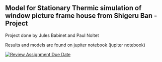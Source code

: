 ## Model for Stationary Thermic simulation of window picture frame house from Shigeru Ban - Project 

Project done by Jules Babinet and Paul Noltet

Results and models are found on jupiter notebook (jupiter notebook)

[![Review Assignment Due Date](https://classroom.github.com/assets/deadline-readme-button-24ddc0f5d75046c5622901739e7c5dd533143b0c8e959d652212380cedb1ea36.svg)](https://classroom.github.com/a/DMXliQ2x)
